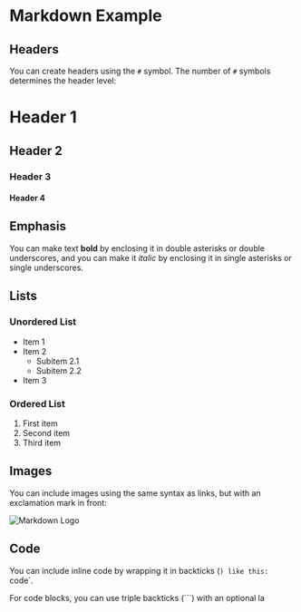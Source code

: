 # Markdown Example

## Headers

You can create headers using the `#` symbol. The number of `#` symbols determines the header level:

# Header 1

## Header 2

### Header 3

#### Header 4

## Emphasis

You can make text **bold** by enclosing it in double asterisks or double underscores, and you can make it _italic_ by enclosing it in single asterisks or single underscores.

## Lists

### Unordered List

- Item 1
- Item 2
  - Subitem 2.1
  - Subitem 2.2
- Item 3

### Ordered List

1. First item
2. Second item
3. Third item

## Images

You can include images using the same syntax as links, but with an exclamation mark in front:

![Markdown Logo](https://markdown-here.com/img/icon256.png)

## Code

You can include inline code by wrapping it in backticks (`) like this: `code`.

For code blocks, you can use triple backticks (```) with an optional la

